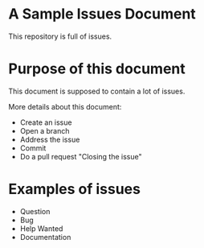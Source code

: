 # A Sample Issues Document

This repository is full of issues. 

# Purpose of this document

This document is supposed to contain a lot of issues. 

More details about this document: 

* Create an issue
* Open a branch
* Address the issue
* Commit
* Do a pull request "Closing the issue"

# Examples of issues

* Question
* Bug
* Help Wanted
* Documentation

